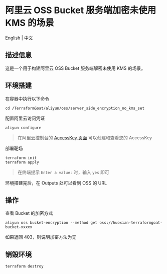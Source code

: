 # 阿里云 OSS Bucket 服务端加密未使用 KMS 的场景

[English](./README.md) | 中文

## 描述信息

这是一个用于构建阿里云 OSS Bucket 服务端解密未使用 KMS 的场景。

## 环境搭建

在容器中执行以下命令

```shell
cd /TerraformGoat/aliyun/oss/server_side_encryption_no_kms_set
```

配置阿里云访问凭证

```shell
aliyun configure
```

> 在阿里云控制台的 [AccessKey 页面](https://ram.console.aliyun.com/manage/ak) 可以创建和查看您的 AccessKey

部署靶场

```shell
terraform init
terraform apply
```

> 在终端提示 `Enter a value:` 时，输入 `yes` 即可

环境搭建完后，在 Outputs 处可以看到 OSS 的 URL

## 操作

查看 Bucket 的加密方式

```shell
aliyun oss bucket-encryption --method get oss://huoxian-terraformgoat-bucket-xxxxx
```

如果返回 403，则说明加密方法为无

## 销毁环境

```shell
terraform destroy
```
